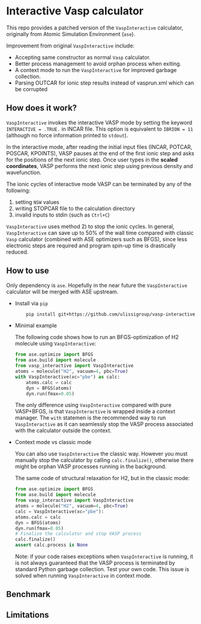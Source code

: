 # Interactive Vasp calculator
This repo provides a patched version of the `VaspInteractive` calculator, 
originally from Atomic Simulation Environment (`ase`).

Improvement from original `VaspInteractive` include:
- Accepting same constructor as normal `Vasp` calculator.
- Better process management to avoid orphan process when exiting.
- A context mode to run the `VaspInteractive` for improved garbage collection.
- Parsing OUTCAR for ionic step results instead of vasprun.xml which can be corrupted

## How does it work?
`VaspInteractive` invokes the interactive VASP mode by setting the keyword `INTERACTIVE = .TRUE.` in INCAR file.
This option is equivalent to `IBRION = 11` (although no force information printed to `stdout`).

In the interactive mode, after reading the initial input files (INCAR, POTCAR, POSCAR, KPOINTS), 
VASP pauses at the end of the first ionic step
and asks for the positions of the next ionic step. 
Once user types in the **scaled coordinates**, 
VASP performs the next ionic step using previous density and wavefunction. 

The ionic cycles of interactive mode VASP can be terminated by any of the following:

1) setting `NSW` values
2) writing STOPCAR file to the calculation directory
3) invalid inputs to stdin (such as `Ctrl+C`)

`VaspInteractive` uses method 2) to stop the ionic cycles. In general, `VaspInteractive` can save up to 50% of the wall 
time compared with classic `Vasp` calculator (combined with ASE optimizers such as BFGS), since less electronic steps are
required and program spin-up time is drastically reduced.

## How to use
Only dependency is `ase`. Hopefully in the near future the `VaspInteractive` calculator will be merged with ASE upstream.

- Install via `pip`

    ```sh
        pip install git+https://github.com/ulissigroup/vasp-interactive-test.git
    ```
    
- Minimal example
    
    The following code shows how to run an BFGS-optimization of H2 molecule using `VaspInteractive`:
    
    ```python
    from ase.optimize import BFGS
    from ase.build import molecule
    from vasp_interactive import VaspInteractive
    atoms = molecule("H2", vacuum=4, pbc=True)
    with VaspInteractive(xc="pbe") as calc:
        atoms.calc = calc
        dyn = BFGS(atoms)
        dyn.run(fmax=0.05)
    ```
    
    The only difference using `VaspInteractive` compared with pure VASP+BFGS, 
    is that `VaspInteractive` is wrapped inside a context manager. The `with` statemen is 
    the recommended way to run `VaspInteractive` as it can seamlessly stop the VASP process
    associated with the calculator outside the context. 
    
- Context mode vs classic mode

    You can also use `VaspInteractive` the classic way. However you must manually stop the calculator by calling
    `calc.finalize()`, otherwise there might be orphan VASP processes running in the background.
    
    The same code of structural relaxation for H2, but in the classic mode:
    ```python
    from ase.optimize import BFGS
    from ase.build import molecule
    from vasp_interactive import VaspInteractive
    atoms = molecule("H2", vacuum=4, pbc=True)
    calc = VaspInteractive(xc="pbe"):
    atoms.calc = calc
    dyn = BFGS(atoms)
    dyn.run(fmax=0.05)
    # Finalize the calculator and stop VASP process
    calc.finalize()
    assert calc.process is None
    ```

    Note: if your code raises exceptions when `VaspInteractive` is running, it is not always guaranteed that 
    the VASP process is terminated by standard Python garbage collection. Test your own code. This issue is 
    solved when running `VaspInteractive` in context mode.

## Benchmark

## Limitations

    
    
